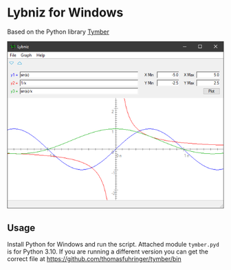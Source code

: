 # Lybniz for Windows

Based on the Python library [Tymber](https://github.com/thomasfuhringer/tymber)

![](Screenshot.png)


## Usage

Install Python for Windows and run the script.
Attached module `tymber.pyd` is for Python 3.10. If you are running a different version
you can get the correct file at 
https://github.com/thomasfuhringer/tymber/bin
